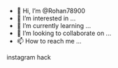 - 👋 Hi, I’m @Rohan78900
- 👀 I’m interested in ...
- 🌱 I’m currently learning ...
- 💞️ I’m looking to collaborate on ...
- 📫 How to reach me ...

<!---
Rohan78900/Rohan78900 is a ✨ special ✨ repository because its `README.md` (this file) appears on your GitHub profile.
You can click the Preview link to take a look at your changes.
--->instagram hack



